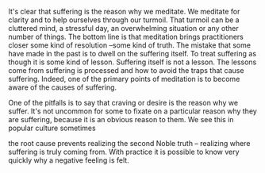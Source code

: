 
It's clear that suffering is the reason why we meditate. We meditate for clarity and to help ourselves through our turmoil. That turmoil can be a cluttered mind, a stressful day, an overwhelming situation or any other number of things. The bottom line is that meditation brings practitioners closer some kind of resolution –some kind of truth. The mistake that some have made in the past is to dwell on the suffering itself. To treat suffering as though it is some kind of lesson. Suffering itself is not a lesson. The lessons come from suffering is processed and how to avoid the traps that cause suffering. Indeed, one of the primary points of meditation is to become aware of the causes of suffering. 

One of the pitfalls is to say that craving or desire is the reason why we suffer. It's not uncommon for some to fixate on a particular reason why they are suffering, because it is an obvious reason to them. We see this in popular culture sometimes

the root cause prevents realizing the second Noble truth – realizing where suffering is truly coming from. With practice it is possible to know very quickly why a negative feeling is felt.
<!--stackedit_data:
eyJoaXN0b3J5IjpbLTE4MTAxMTM5MTIsMTc3MzgwMzQwNl19
-->